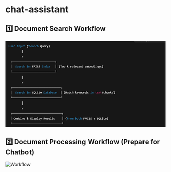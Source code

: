 # chat-assistant


## 1️⃣ Document Search Workflow
![Workflow](d1.png)



## 2️⃣ Document Processing Workflow (Prepare for Chatbot)
![Workflow](d12.png)
